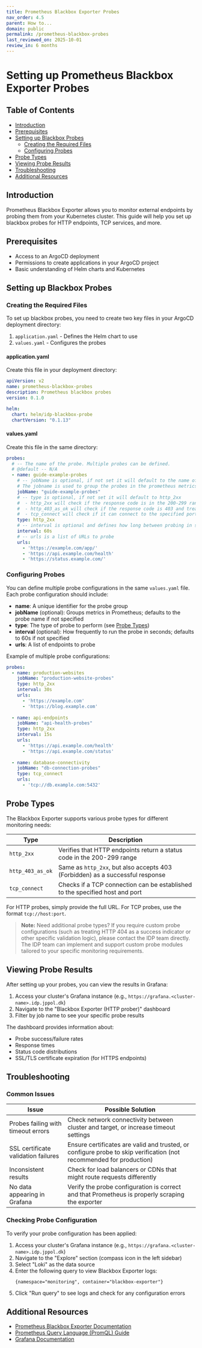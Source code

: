 ```yaml
---
title: Prometheus Blackbox Exporter Probes
nav_order: 4.5
parent: How to...
domain: public
permalink: /prometheus-blackbox-probes
last_reviewed_on: 2025-10-01
review_in: 6 months
---
```

# Setting up Prometheus Blackbox Exporter Probes

## Table of Contents
- [Introduction](#introduction)
- [Prerequisites](#prerequisites)
- [Setting up Blackbox Probes](#setting-up-blackbox-probes)
  - [Creating the Required Files](#creating-the-required-files)
  - [Configuring Probes](#configuring-probes)
- [Probe Types](#probe-types)
- [Viewing Probe Results](#viewing-probe-results)
- [Troubleshooting](#troubleshooting)
- [Additional Resources](#additional-resources)

## Introduction

Prometheus Blackbox Exporter allows you to monitor external endpoints by probing them from your Kubernetes cluster. This guide will help you set up blackbox probes for HTTP endpoints, TCP services, and more.

## Prerequisites

- Access to an ArgoCD deployment
- Permissions to create applications in your ArgoCD project
- Basic understanding of Helm charts and Kubernetes

## Setting up Blackbox Probes

### Creating the Required Files

To set up blackbox probes, you need to create two key files in your ArgoCD deployment directory:

1. `application.yaml` - Defines the Helm chart to use
2. `values.yaml` - Configures the probes

#### application.yaml

Create this file in your deployment directory:

```yaml
apiVersion: v2
name: prometheus-blackbox-probes
description: Prometheus blackbox probes
version: 0.1.0

helm:
  chart: helm/idp-blackbox-probe
  chartVersion: "0.1.13"
```

#### values.yaml

Create this file in the same directory:

```yaml
probes:
  # -- The name of the probe. Multiple probes can be defined.
  # @default -- N/A
  - name: guide-example-probes
    # -- jobName is optional, if not set it will default to the name of the probe.
    # The jobname is used to group the probes in the prometheus metrics
    jobName: "guide-example-probes"
    # -- type is optional, if not set it will default to http_2xx
    #  - http_2xx will check if the response code is in the 200-299 range
    #  - http_403_as_ok will check if the response code is 403 and treat it as a success
    #  - tcp_connect will check if it can connect to the specified port using tcp
    type: http_2xx
    # -- interval is optional and defines how long between probing in seconds, if not set it will default to 60s
    interval: 60s
    # -- urls is a list of URLs to probe
    urls:
      - 'https://example.com/app/'
      - 'https://api.example.com/health'
      - 'https://status.example.com/'
```

### Configuring Probes

You can define multiple probe configurations in the same `values.yaml` file. Each probe configuration should include:

- **name**: A unique identifier for the probe group
- **jobName** (optional): Groups metrics in Prometheus; defaults to the probe name if not specified
- **type**: The type of probe to perform (see [Probe Types](#probe-types))
- **interval** (optional): How frequently to run the probe in seconds; defaults to 60s if not specified
- **urls**: A list of endpoints to probe

Example of multiple probe configurations:

```yaml
probes:
  - name: production-websites
    jobName: "production-website-probes"
    type: http_2xx
    interval: 30s
    urls:
      - 'https://example.com'
      - 'https://blog.example.com'
      
  - name: api-endpoints
    jobName: "api-health-probes"
    type: http_2xx
    interval: 15s
    urls:
      - 'https://api.example.com/health'
      - 'https://api.example.com/status'
      
  - name: database-connectivity
    jobName: "db-connection-probes"
    type: tcp_connect
    urls:
      - 'tcp://db.example.com:5432'
```

## Probe Types

The Blackbox Exporter supports various probe types for different monitoring needs:

| Type | Description |
|------|-------------|
| `http_2xx` | Verifies that HTTP endpoints return a status code in the 200-299 range |
| `http_403_as_ok` | Same as `http_2xx`, but also accepts 403 (Forbidden) as a successful response |
| `tcp_connect` | Checks if a TCP connection can be established to the specified host and port |

For HTTP probes, simply provide the full URL. For TCP probes, use the format `tcp://host:port`.

> **Note:** Need additional probe types? If you require custom probe configurations (such as treating HTTP 404 as a success indicator or other specific validation logic), please contact the IDP team directly. The IDP team can implement and support custom probe modules tailored to your specific monitoring requirements.

## Viewing Probe Results

After setting up your probes, you can view the results in Grafana:

1. Access your cluster's Grafana instance (e.g., `https://grafana.<cluster-name>.idp.jppol.dk`)
2. Navigate to the "Blackbox Exporter (HTTP prober)" dashboard
3. Filter by job name to see your specific probe results

The dashboard provides information about:
- Probe success/failure rates
- Response times
- Status code distributions
- SSL/TLS certificate expiration (for HTTPS endpoints)

## Troubleshooting

### Common Issues

| Issue | Possible Solution |
|-------|-------------------|
| Probes failing with timeout errors | Check network connectivity between cluster and target, or increase timeout settings |
| SSL certificate validation failures | Ensure certificates are valid and trusted, or configure probe to skip verification (not recommended for production) |
| Inconsistent results | Check for load balancers or CDNs that might route requests differently |
| No data appearing in Grafana | Verify the probe configuration is correct and that Prometheus is properly scraping the exporter |

### Checking Probe Configuration

To verify your probe configuration has been applied:

1. Access your cluster's Grafana instance (e.g., `https://grafana.<cluster-name>.idp.jppol.dk`)
2. Navigate to the "Explore" section (compass icon in the left sidebar)
3. Select "Loki" as the data source
4. Enter the following query to view Blackbox Exporter logs:
   ```
   {namespace="monitoring", container="blackbox-exporter"}
   ```
5. Click "Run query" to see logs and check for any configuration errors

## Additional Resources

- [Prometheus Blackbox Exporter Documentation](https://github.com/prometheus/blackbox_exporter)
- [Prometheus Query Language (PromQL) Guide](https://prometheus.io/docs/prometheus/latest/querying/basics/)
- [Grafana Documentation](https://grafana.com/docs/grafana/latest/)
